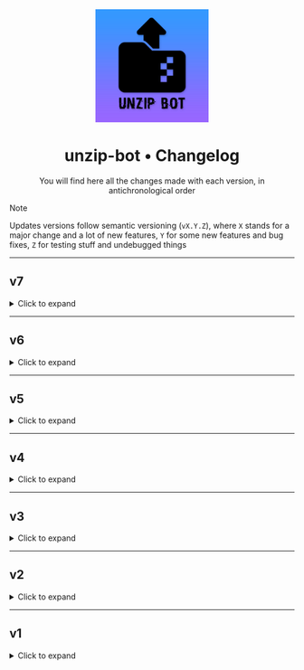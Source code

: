 <div align="center">
<img src="./bot_thumb.jpg" alt="unzip-bot" width="200" height="200">

# unzip-bot • Changelog
You will find here all the changes made with each version, in antichronological order

</div>

> [!NOTE]  
> Updates versions follow semantic versioning (`vX.Y.Z`), where `X` stands for a major change and a lot of new features, `Y` for some new features and bug fixes, `Z` for testing stuff and undebugged things

---

## v7

<details>
<summary>Click to expand</summary>

### v7.3.0 *(indev)*
- Added VS Code settings
- Use [uv](https://docs.astral.sh/uv/)
- Use [Ruff](https://docs.astral.sh/ruff/) instead of Black
- Use a `pyproject.toml` file
- Simplifies the way we pass data to the `Messages.get()` i18n function, allows to use named arguments
- All function calls now use named arguments, as far as Pylance reported them
- Made `v7` the default branch

### v7.2.0
- Switched from Kurigram to [pyrofork](https://github.com/Mayuri-Chan/pyrofork/) due to connection issues (I hate framework hopping)
- Changed a bit the versioning scheme, see [#296 (comment)](https://github.com/EDM115/unzip-bot/issues/296#issuecomment-2727613676)
- Bumped deps and Python

### v7.1.6a
- Upgrade pyromod to v2+
- Let Kurigram handle floodwaits up to 2h

### v7.1.5a
- Assume yes on all `unrar` commands
- Try to switch to `pyroblack` again, reverts as it spams the logs with connexion issues
- Correctly escapes non-Unicode characters in shell output and buttons filenames
- Reduces the number of FloodWaits by reducing the number of messages sent/edited and not displaying an upload progressbar for files under 50 Mb, also handles FloodPremiumWait
- Split RAR archives are finally supported 🥳
- The start of the bot is finally async, although it hasn't been fully tested
- Updated the Kurigram docs link

### v7.1.4a
- Try the [KurimuzonAkuma fork of `pyrogram`](https://github.com/KurimuzonAkuma/pyrogram)
- Bump `unrar` and `python` versions
- Correctly display the unrar version on the build script
- Already present thumbnails aren't downloaded on a start (useful when they are stored in a volume)

### v7.1.3a
- Cleans the download dir on startup (especially helps when the bot is running with a volume attached)
- Fixed issues with the lockfile that prevented the bot from starting
- Removed an infinite loop that caused the bot to never go idle

### v7.1.2a
- Creates a lock file on start
- Deletes it in case of errors/shutting down
- Restricts users from processing archives when the bot hasn't started yet

### v7.1.1a
- Fixed `/exec` not being able to run properly
- `/restart` now sends correctly the logs
- Revert switch to `pyroblack`
- Limit CPU usage too using `cpulimit`
  - Gets maxed at 80% of the current amount of cores for shell tasks
  - Ensures enough room is left to the bot process

### v7.1.0a
- Stop using `return await` in async functions
- Apply my very own code style on top of black
  - manually done yet
  - inspired by my heavily modified ESLint Stylistic config (https://github.com/EDM115/website/blob/master/eslint.config.js)
  - simply spaces out return, try, if, with, ... blocks to determine easier the branches that the program might take
- Fixed a crash in the previous version
- Use 80% of the available RAM on Heroku too instead of 100%
- Shell commands are no longer using `shlex.join` to avoid several issues with path interpretation
- Removal of duplicate logic
- Video duration is properly parsed now, and the logic to catch non generated thumbnail is simplified
- Migrate from `pyrogram` to `pyroblack`

### v7.0.3a
- :warning: **Security fix** : The bot is no longer vulnerable to user attacks, see [GHSA-34cg-7f8c-fm5h / CVE-2024-53992](https://github.com/EDM115/unzip-bot/security/advisories/GHSA-34cg-7f8c-fm5h) for more info
  - Uses `asyncio.create_subprocess_shell()` instead of the hackish way that was present before
  - Uses `shlex` to sanitize user input for shell commands (file paths and archive passwords)
- Moved `ERROR_MSGS` strings to a better place
- Private functions have a more coherent naming
- Fixed an oversight where `ffmpeg` commands were thread blocking

### v7.0.2a
- The bot now stops properly when sent `SIGKILL`
- Fixed an issue with formatting of strings
- Implemented a memory limit on ran commands to avoid `R14` and `R15` errors on Heroku (first using `resource` then `ulimit`)
- `/restart` and `/gitpull` now sends logs to the logs channel
- Shell commands now uses `bash` instead of `sh`
- Set a manual limit of RAM in Heroku (512 MB, can be manually changed) to avoid getting the limit being pulled from system info (wrong data as it gets it from the entire host)
- Bumped aiohttp

### v7.0.1a
- Strings processing is entirely redone
  - ALL strings are in JSON files, which will help with future translation
  - Only English supported for now
  - Deleted unused strings, moved plain text to the JSON, fixed grammar mistakes
  - Split buttons and messages processing
  - Added a default language that gets used for non-user tied strings and logs
  - Untranslated strings fall back to English (or default language)
  - String keys aren't definitives, hence why I haven't already started a French translation
- Removed copyright mentions in files, added MIT notice in the start script
- More commands that were restricted to the Bot Owner can now be run outside of DM, ex in the logs group (if they're not anonymous)
- `7zip` is now installed from the `edge` repository to fix an issue with volumes creation
- During the split of a file, it is now moved to a temp location to avoid filename clash
- Users can finally cancel a task (see [#28](https://github.com/EDM115/unzip-bot/issues/28)), however it doesn't work perfectly for split archives download for example
- The canceled task list is cleared at each restart and every 5 min

### v7.0.0a-herokufix
- Added labels to the Docker image
- Removed useless files and buildpacks for Heroku
- Added `MONGODB_DBNAME` as an option for Heroku deployment
- Fixed env vars issue in Heroku
- Remove null and temp values for the thumbs db
- Download the thumbs only after removing any previous tasks
- Removed quotes from the `.env`

### v7.0.0a
- Changed the versioning scheme, see [EDM115/unzip-bot@7.0.0a](https://github.com/EDM115/unzip-bot/releases/tag/7.0.0a)
- First iteration of the massive refactor/rewrite
- Applied isort and black code style
- Fixed the AUTHORS file
- Correctly name the project everywhere (`unzip-bot`) and renamed the module name to `unzipbot`
- The logs file name changed from `unzip-log.txt` to `unzip-bot.log`
- Switched from Arch Linux to Alpine Linux for the Docker image
  - The image size now weighs 294 MB instead of 1.87 GB
  - We use `7-zip` instead of `p7zip`, and we build `unrar` from source
  - Extra dependencies (like `g++`, `gcc` and `make`) are in a separate layer so they're not bundled in the end
  - Special handling for rar files
- Temporarily fixes `FILE_REFERENCE_EXPIRED` errors when retrieving thumbnails
- Actually handle `SIGTERM`

</details>

---

## v6

<details>
<summary>Click to expand</summary>

### V6.3.5
- Fixed a Docker crash due to the timezone not being set
- Thumbnails now use Telegram file IDs and are no longer uploaded to telegra.ph. Backward compatibility is ensured for existing thumbnails
- Added some Actions
- Better Docker instructions
- Properly access values from dicts with `get()` instead of `[]`
- Added a `.dockerignore` file
- Updated dependencies (aiohttp, dnspython, motor, Pillow, psutil)

### v6.3.4
- Applied Black code style :black_heart:
- Sends the logs to log channel when shutting down
- Uses `shutil.move` instead of `os.rename` to move files (useful when 2 paths aren't on the same disk, ex Docker volumes)
- Simplified the Dockerfile (less steps => less layers)
- Added a pre-filled `.env`, and automatically load its vars if they aren't empty, else display a warning
- Correctly handle spaces in file paths, fixing issues with ffmpeg and other command-line utilities
- Display the entire file path on a file caption, instead of just the filename
- Don't trigger doc/url process when using `/exec` and `/eval`
- Added the `/privacy` command
- The logs channel can now be an username, and we may have fixed an issue with Pyrogram being so old that it can't see 64-bits channel IDs
- `/eval` and `/exec` now don't format the output when writing to a file
- Deleted VIP related commands and strings for now
- The DB collection name can be customized (useful when multiple bots run on the same DB but needs a different collection, ex not to share the ongoing tasks list)
- The upload list buttons are hidden when uploading a file, assuring that no user spam click
- The check for tasks running for more time than expected no longer relies on a `while True` + `asyncio.sleep`, but on an `aiocron` job
- When rebooting, the timestamps sent to the owner are now readable
- The video duration is now properly parsed (no more 0s videos) and the thumbnail is no longer generated from 0s but rather midway through the video
- Several code improvements (style and bug-risk mainly)
- Uses `ast.literal_eval` instead of `eval` for security reasons, catches properly most exceptions
- Stopped using the deprecated `cgi` module and now gets filename from headers with `email.parser`
- Updated the `.gitignore`
- Sorted imports
- When pushing a tagged image, it is now also pushed as `latest`
- Updated Python runtime from 3.12.1 to 3.12.4
- Updated dependencies (aiofiles, aiohttp, dnspython, GitPython, motor, Pillow, psutil, requests, unzip-http), added aiocron

### v6.3.3
- Added support for PKG archives
- ICO aren't treated as images anymore
- When we upload a picture, either catch `PhotoExtInvalid` if it isn't meant to be uploaded as a picture
or `PhotoSaveFileInvalid` if the picture is too big for Telegram
- Added M4A and ALAC as Audio files
- Reduced the number of Docker layers
- Bumped the number of concurrent tasks to 75
- Removed useless files and imports
- Updated the licence years
- Updated the gh bot's config files
- Added ffmpeg buildpack
- Updated Python runtime from 3.11.5 to 3.12.1
- SIGTERM partial handling
- New feature : if you Upload all, you won't get hundreds of notifications ! Now the bot sends the files silently and sends one notification when everything's uploaded
- New password for testing archives
- Cap the resources to avoid exceeding quotas
- Don't upload files from MacOS archives (`.DS_Store` & `__MACOSX`)
- Fixed TAR archives being broken (basically a `.tar.gz` would only upload the `.tar` inside)
- Archives are no longer renamed to "archive_from_ID.ext"
- Added `/eval` and `/exec` commands for Owner + `aexec()` function (thanks yash-dk and KangersHub, yoinked from https://github.com/KangersHub/TorToolkitX)
- Audio files with media tags are uploaded with their tags
- Tasks aren't processed if there is less than 5% disk space available
- All ongoing tasks are removed instantly instead of one by one
- Updated dependencies (GitPython, Pillow, aiohttp, psutil, gitdb, motor)

### v6.3.2
- Fixed thumbnails not being saved
- Premium related stuff is moved to its own branch (buggy so yes)
- Fixed files being nearly all the time not uploaded
- Better logging
- Added [Mend Bolt](https://github.com/marketplace/whitesource-bolt)
- Downgraded pyromod to 1.5 again (too many errors, I know they had been fixed in 2.1.0 but still)
- Client specification in decorators instead of global `@Client`
- New maintenance logic
- Attempt to support files sent as TG links (may fail for topics, inaccessible chats and forward-restricted files)

### v6.3.1
- Finally fixed [#133](https://github.com/EDM115/unzip-bot/issues/133)
- Attempt to create a premium user to upload +2Gb files
- Added `/maintenance`

### v6.3.0
- Ongoing tasks are removed from the database after a restart
- Added a new command : `/cleantasks`
- Finally upgraded pyromod to v2
- Upgraded Python from 3.11.3 to 3.11.5
- Removed any trace of bayfiles upload since the service is dead
- Support for `.partx.rar` split archives
- Download files in 10 Mb chunks instead of 5 Mb
- Added maintenance on DB
- Added VIP methods in DB + implementation of no-restrictions for VIP ([#205](https://github.com/EDM115/unzip-bot/issues/205))

### v6.2.4
- Attempt to add some URL parsers (fail)
- Even more refactor
- Split files can be renamed
- URLs are checked before extracting
- If a thumbnail fails to be uploaded to telegra.ph, the error message is no longer saved in the db (and on download, non url strings are skipped)
- `/broadcast` now shows how many users had been processed

### v6.2.3
- Fixes minor errors on strings
- Closes a lot of issues opened by DeepSource (mostly style)
- Added a task limit (configurable in `config.py`)
- FloodWait is now handled correctly everywhere
- The bot is no longer blocking any task (finally)

### v6.2.2
- Bugfix : No longer use `subprocess.communicate()`, as it's thread blocking
- All strings are in `bot_data.py`, hope this should ease [#179](https://github.com/EDM115/unzip-bot/issues/179)
- Even less thread block : use of `async for` and `yield`
- Any file unreachable/with a size of 0B is skipped, thus avoiding the bot being stuck on an impossible task

### v6.2.1
- :warning: **Security fix** : Merging files could lead to paths being swapped between users. It's now fixed

### v6.2.0
- Added a new command : `/merge` (and `/done`)
- Allows to merge split archives in .XXX format
- Upload of thumbnails on telegra.ph now handles errors

### v6.1.0
- URLs also show a progressbar + ETA when possible
- Downloads are 28 times faster (not even kidding, we download in larger chunks)
- Some databases are cleared upon restart
- Attempt to implement [#137](https://github.com/EDM115/unzip-bot/issues/137)
- New boot sequence

### v6.0.0
- Dependencies update
- tgz and zst archives are now supported
- Thumbnail change tasks are now removed from DB after completion
- Dockerfile has been updated : Addition of ffmpeg and venv
- Uploading videos as media is fixed ! [#133](https://github.com/EDM115/unzip-bot/issues/133)
- Added Docker instructions on the README
- Added GitHub Actions for Docker publishing and deployment
- Updated the FUNDING.yml
- New command : `/donate`, plus donate button appears on `/start` and after a task is processed
- Tell users that they can rate the bot after a task is processed
- [#33](https://github.com/EDM115/unzip-bot/issues/33) is gone (no longer useless alerts)
- ETA is now correct
- Tried to add a way to cancel tasks, but it's not working
- Files above 2 GB are now split

</details>

---

## v5

<details>
<summary>Click to expand</summary>

### v5.3.1
- Added `/gitpull` command to try the latest updates (removed at each restart), thanks Jusidama for the idea !
- `/delthumb` also works locally
- Logs the boot time on database
- Clears the logs on `/restart` (because in the end they're sent before actually restarting)
- `/user2` now correctly format the link when an username is provided
- Users are warned when the bot has restarted
- So the ongoing tasks are also stored in the DB
- And so `/stats` shows how many tasks are ongoing
- X7 archives are now supported (probably misnamed zip ones)

### v5.3.0
- Split archives are no longer processed (even .rar ones)
- Sending videos as media worked but now instantly fails for an unknown reason
- Heroku deployment file now complies with their drop of the free tier
- Added `THUMB_DEL` buttons
- Added ZIPX support
- Added a Refresh button on `/stats` ([#143](https://github.com/EDM115/unzip-bot/issues/143))

### v5.2.2
- Happy new year 2023 🎉
- Avoids double ban/unban
- Fixed extensions recognition
- Added a "Processing task" message

### v5.2.1
- Added the website to `/help`
- Python 3.10 -> 3.11
- Added a new command : `/report`

### v5.2.0
- Removal of the `personal_only` and `beta` branches, only `master` remains
- Added permalink to the profile on `/user2`
- Half refactor, a lot of errors and misuse of functions gone
- Added `renovate[bot]`
- Better new user formatting
- ban/unban also acts on main `user_db`
- Added support for IPSW archives on request

### v5.1.2
- URL downloaded files finally have their original name
- Split goes stonks (lie)
- Prompting users to transload files I can't download
- What happens on the terminal is now on the logs
- Made `/listdir` and `/sendfile` for testing purposes
- Added issue templates
- `/delthumb` now also deletes it from the DB

### v5.1.1
- **Huge code refactoring**
- Little fixes
- Still trying to split files
- Thumbnail support is permanent 🥳 Redownloads them at every server restart
- Clears correctly the thumbnails
- FloodWait correctly handled
- Bot starting happens on another file (so we can use async/await)

### v5.1.0
- We fetch the file size *before* uploading
- We try to split files above 2 GB (fail)

### v5.0.3
- Added `/user2` and `/self`
- Added ability to just change the thumbnail of the file (archive or not)
- Also we can rename it

### v5.0.2
- Heroku runtime shifted from Python 3.9.11 to 3.10.6
- Added wheel for faster deployment
- `/getthumbs` works

### v5.0.1
- Made thumbnail support better (with buttons)
- Saves the thumbnail URL (telegra.ph) to the DB
- Buttons are side-by-side
- Checks if sent file is actually an archive (so we stop processing PDF and MKV 😭)
- Code style shifted to [Black](https://black.readthedocs.io/en/stable/) :black_heart:
- Upgraded to Pyrogram v2 (finally)
- The bot can process other things while extracting
- Better password handling
- Progressbar on uploads too
- Uploads as media by default
- Avoids split archives to be processed
- Better `LOG_CHANNEL` verification

### v5.0.0
- Added extensions list (for verification)
- Medias are sent as native media
- Fixed `ENTITY_BOUNDS_INVALID` error
- Removed numpy as we don't use it
- Added requests
- Added development followup ([#38](https://github.com/EDM115/unzip-bot/issues/38))
- Uptime on `/stats` works correctly
- Simpler buttons
- Thumbnails on upload are officially supported 🥳
- Commands updates (no `/setmode`, `/me` becomes `/info`, added `/stats` for everyone)

</details>

---

## v4

<details>
<summary>Click to expand</summary>

### v4.5.0
- Attempt to add `/merge` and `/cancel` commands + linked callbacks. Actually failed

### v4.4.5
- The logs are better. Putting the text message *before* file, as it does with URL & replies to text message instead of file
- Made a way more permissive regex for URL
- Fixed exceptions on nearly all commands
- Performing a `/restart` sends the logs automatically

### v4.4.4
- Definitely fixed #NEW_USER
- Once again tweaks on BayFiles

### v4.4.3
- Way better handling of `check_logs()` on start
- Fixed the #NEW_USER
- Few changes on BayFiles upload

### v4.4.2
- A lot of changes on BayFiles upload :
  - Errors sent to logs
  - Formatting the results with size, url and filename
  - Correct formatting of the errors
  - Created `get_cloud()`, will improve it to let the user choose the upload platform (bayfiles, anonfiles, …)

### v4.4.1
- Instead of using external libraries, I use the official curl method from the BayFiles docs

### v4.4.0
- If a file is above 2 Gb, it's uploaded to BayFiles instead
- Better `get_files()` according to what Nexa made. Looks faster

### v4.3.4
- Fixed crashes
- Made `/stats` working for non owner, as requested in [#34](https://github.com/EDM115/unzip-bot/issues/34)

### v4.3.3
- Added `/getthumbs`, which doesn't work 😅
- User Name is better on the database (better formatting when a user joins)

### v4.3.2
- Custom thumb made better + logging on it

### v4.3.1
- This version crashes
- Buggy thumbnails (files didn't upload due to this)
- The thumbnail is resized according to Telegram API specifications
- Thumbnails are saved to a separate folder
- Created `thumb_exists()`

### v4.3.0
- Created this changelog to track updates
- Once again updated the uptime
- Added numpy and Pillow in the requirements
- Tried to have a thumbnail support. Nevertheless, it's removed at each restart. Will look for a Telegra.ph support

### v4.2.1
- Major bug fixes

### v4.2.0
- Added workaround for [#26](https://github.com/EDM115/unzip-bot/issues/26)
- Attempt to make a really better ETA
- Working around allowing user to cancel file/URL download (will look for the extracting process, bot can't reply while extracting)

### v4.1.1
- Reduced amount of lines in logs (that was too much 💀)
- Definitely fixed the bug of `v4.0.1`
- Better texts
- Keyboard now refreshes correctly after sending a file

### v4.1.0
- Better handling of issue ([#2](https://github.com/EDM115/unzip-bot/issues/2)) + better usage of it (no longer systematically delete message)
- Added `/dbexport`, `/commands`, `/admincmd`
- Added `exec()` and `eval()`, but not usable now

### v4.0.7
- Empty keyboard buttons are side to side

### v4.0.6
- Major bug fixes

### v4.0.5
- Tried to add date+time on logs filename. Can't actually do it because I will need to work with wildcards
- Added logging for motor and asyncio
- Added `/sendto` that works like `/broadcast` but to a single user. Works with chats and channels too. Will look for handling replies as well
- You can use commands in more places

### v4.0.4
- Major bug fixes
- Upload count return `0` instead of `None` if it doesn't exist
- Try to automatically perform a `/clean` when a task failed

### v4.0.3
- Logs message now replies to the concerned archive. Better if multiple archives are processed at the same time
- Errors show up in logs
- Created an empty keyboard where only Upload all & Cancel shows up
- Fixed major bug : `REPLY_MARKUP_TOO_LONG` ([#2](https://github.com/EDM115/unzip-bot/issues/2))
- Try to close session (to fix [#4](https://github.com/EDM115/unzip-bot/issues/4))

### v4.0.2
- `/mode` finally works as expected *(previous behavior added users to banned db when they changed their upload mode, thus the command couldn't work. This huge bug is present in Nexa's repo)*
- Created a `TimeFormatter()` with seconds as input
- Created upload file count (buggy). Barely saves in DB + only shows up in logs when user selected upload all mode

### v4.0.1
- Tried to fetch the `SIGTERM` signal
- Trying to fix a bug where the User Id no longer shows up in logs

### v4.0.0
- Uses logging instead of print
- Bot sends start time to logs *(may send stop time as well, but I need to handle `SIGTERM` gracefully)*
- `/restart` now works *(but not as expected. Instead of killing and restarting the process, it creates a subprocess that behaves the same way)*
- Added `/logs` to send a `.txt` containing the logs to the owner

</details>

---

## v3

<details>
<summary>Click to expand</summary>

### v3.3.4
- More emojis
- Created `/help` and `/about` from home text

### v3.3.3
- Minor bug fixes

### v3.3.2
- Fully upgraded `/stats`
- Added `/redbutton`, `/restart`, `/cleanall`, `/addthumb`, `/delthumb`

### v3.3.1
- Minor text changes

### v3.3.0
- Password archives no longer show an empty upload button
- Sends file downloaded from URL to logs

### v3.2.2
- Added password warning in both user chat and logs

### v3.2.1
- Less imports on `ext_helper.py`

### v3.2.0
- Added another `HumanBytes()` and functions for a better ETA
- BIG CHANGE : the bot no longer hangs when a password protected archive is extracted normally ! 🥳

### v3.1.1
- Fixed some errors

### v3.1.0
- Captions *really* works now

### v3.0.2
- Added precise versioning of packages (due to Pyrogram 2 release)
- Python 3.9.11 as default runtime
- Removed mentions of Nexa since this project is taking a different direction

### v3.0.1
- Added `/me`, `/user`, `/db`, `/dbdive`

### v3.0.0
- Added filename in description while uploading
- Sending password of archive in logs

</details>

---

## v2

<details>
<summary>Click to expand</summary>

### v2.0.0
- Same as `v1.0.0`, but with text changed, typos fixed, mentions of me, more emojis, less formatting, …
- Changed license from GPL 3.0 to MIT since the entire project structure is becoming different and the code is no longer the same

</details>

---

## v1

<details>
<summary>Click to expand</summary>

### v1.0.0
- Consider this as the [original work of Nexa](https://github.com/EDM115/unzip-bot#license--copyright-%EF%B8%8F)

</details>

